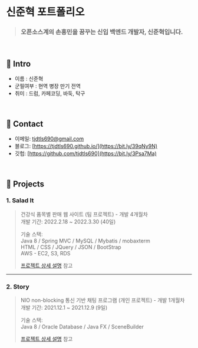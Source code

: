 # 신준혁 포트폴리오
>### 오픈소스계의 손흥민을 꿈꾸는 신입 백엔드 개발자, 신준혁입니다.

</br>

## :pushpin: Intro
- 이름 : 신준혁
- 군필여부 : 현역 병장 만기 전역
- 취미 : 드럼, 카페코딩, 바둑, 탁구

</br>

## :pushpin: Contact
- 이메일: tjdtls690@gmail.com
- 블로그: [https://tjdtls690.github.io/](https://bit.ly/39qNy9N)
- 깃헙: [https://github.com/tjdtls690](https://bit.ly/3Psa7Ma)

</br>

## :pushpin: Projects
### 1. Salad It
>건강식 품목별 판매 웹 사이트 (팀 프로젝트) - 개발 4개월차 <br/>
>개발 기간: 2022.2.18 ~ 2022.3.30 (40일)
>  
>기술 스택:  
>Java 8 / Spring MVC / MySQL / Mybatis / mobaxterm <br/>
>HTML / CSS / JQuery / JSON / BootStrap <br/>
>AWS - EC2, S3, RDS
>  
>[프로젝트 상세 설명](https://bit.ly/3yBfrXh) 참고

---

### 2. Story
>NIO non-blocking 통신 기반 채팅 프로그램  (개인 프로젝트) - 개발 1개월차 <br/>
>개발 기간: 2021.12.1 ~ 2021.12.9 (9일)
>  
>기술 스택:  
>Java 8 / Oracle Database / Java FX / SceneBuilder
>  
>[프로젝트 상세 설명](https://bit.ly/3wqm39L) 참고
